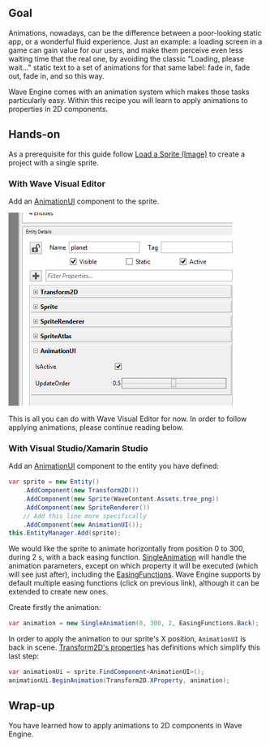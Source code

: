 ## Goal

Animations, nowadays, can be the difference between a poor-looking static app, or a wonderful fluid experience. Just an example: a loading screen in a game can gain value for our users, and make them perceive even less waiting time that the real one, by avoiding the classic "Loading, please wait..." static text to a set of animations for that same label: fade in, fade out, fade in, and so this way.

Wave Engine comes with an animation system which makes those tasks particularly easy. Within this recipe you will learn to apply animations to properties in 2D components.

## Hands-on

As a prerequisite for this guide follow [Load a Sprite (Image)](Load-a-Sprite-(Image).md) to create a project with a single sprite.

### With Wave Visual Editor

Add an [AnimationUI](xref:WaveEngine.Framework.Animation.AnimationUI) component to the sprite.

![](images/Animation2D/AnimationUI.png)

This is all you can do with Wave Visual Editor for now. In order to follow applying animations, please continue reading below.

### With Visual Studio/Xamarin Studio

Add an [AnimationUI](xref:WaveEngine.Framework.Animation.AnimationUI) component to the entity you have defined:

```c#
var sprite = new Entity()
    .AddComponent(new Transform2D())
    .AddComponent(new Sprite(WaveContent.Assets.tree_png))
    .AddComponent(new SpriteRenderer())
    // Add this line more specifically
    .AddComponent(new AnimationUI());
this.EntityManager.Add(sprite);
```

We would like the sprite to animate horizontally from position 0 to 300, during 2 s, with a back easing function. [SingleAnimation](xref:WaveEngine.Framework.Animation.SingleAnimation) will handle the animation parameters, except on which property it will be executed (which will see just after), including the [EasingFunctions](xref:WaveEngine.Framework.Animation.EasingFunctions). Wave Engine supports by default multiple easing functions (click on previous link), although it can be extended to create new ones.

Create firstly the animation:

```c#
var animation = new SingleAnimation(0, 300, 2, EasingFunctions.Back);
```

In order to apply the animation to our sprite's X position, `AnimationUI` is back in scene. [Transform2D's properties](xref:WaveEngine.Framework.Graphics.Transform2D#properties) has definitions which simplify this last step:

```c#
var animationUi = sprite.FindComponent<AnimationUI>();
animationUi.BeginAnimation(Transform2D.XProperty, animation);
```

## Wrap-up

You have learned how to apply animations to 2D components in Wave Engine.